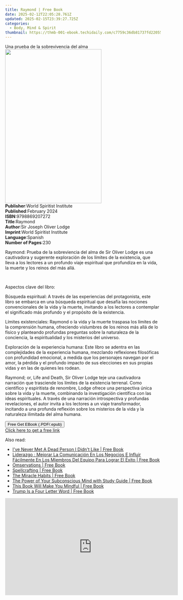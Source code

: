 ```yaml
---
title: Raymond | Free Book
date: 2025-02-12T22:05:28.761Z
updated: 2025-02-15T23:39:27.725Z
categories:
  - Body, Mind & Spirit
thumbnail: https://thmb-001-ebook.techidaily.com/c7759c36db81737fd220558cc9d1ed0277bb4b2c7212ad55fbee20663dab1e4a.jpg
---
```

<main id="book-container">
  <div class="flex flex-col">
    <div class="book-brief flex-1 py-6 px-4 sm:p-6 md:py-10 md:px-8">
      <!-- brief-->
      <div class="book-brief-main">Una prueba de la sobrevivencia del alma</div>
    </div>
    <div
      class="book-meta-info flex-1 grid gap-4 col-start-1 col-end-3 row-start-1 sm:mb-6 sm:grid-cols-4 lg:gap-6 lg:col-start-2 lg:row-end-6 lg:row-span-6 lg:mb-0"
    >
      <div
        class="book-meta-info-left place-content-center mt-4 p-4 text-sm leading-6 col-start-2 col-span-2 dark:text-slate-400"
      >
        <img
          class="w-full h-500 object-cover rounded-lg sm:h-255 sm:col-span-2 lg:col-span-full"
          src="https://img-001-ebook.techidaily.com/96e8de1edc0518c68a8c720f585d87e2d18d80a61ff95a1f256e9c4d1d6368cb.jpg"
          alt=""
          width="312"
          height="500"
        />
      </div>
      <div
        class="book-meta-info-right mt-2 col-start-1 row-start-2 col-span-3 self-center"
      >
        <!-- meta data  -->
        <div class="flex flex-col px-4 md:px-8">
          <div class="flex-1">
            <strong>Publisher</strong>:<span class="px-2"
              >World Spiritist Institute</span
            >
          </div>
          <div class="flex-1">
            <strong>Published</strong>:<span class="px-2">February 2024</span>
          </div>
          <div class="flex-1">
            <strong>ISBN</strong>:<span class="px-2">9798869207272</span>
          </div>
          <div class="flex-1">
            <strong>Title</strong>:<span class="px-2">Raymond</span>
          </div>
          <div class="flex-1">
            <strong>Author</strong>:<span class="px-2"
              >Sir Joseph Oliver Lodge</span
            >
          </div>
          <div class="flex-1">
            <strong>Imprint</strong>:<span class="px-2"
              >World Spiritist Institute</span
            >
          </div>
          <div class="flex-1">
            <strong>Language</strong>:<span class="px-2">Spanish</span>
          </div>
          <div class="flex-1">
            <strong>Number of Pages</strong>:<span class="px-2">230</span>
          </div>
        </div>
      </div>
    </div>
    <div class="book-description flex-1 py-6 px-4 sm:p-6 md:py-10 md:px-8">
      <div class="book-description-main">
        <div accordion-content="" id="description">
          <p>
            Raymond: Prueba de la sobreviencia del alma de Sir Oliver Lodge es
            una cautivadora y sugerente exploración de los límites de la
            existencia, que lleva a los lectores a un profundo viaje espiritual
            que profundiza en la vida, la muerte y los reinos del más allá.
          </p>
          <p><br /></p>
          <p>Aspectos clave del libro:</p>
          <p>
            Búsqueda espiritual: A través de las experiencias del protagonista,
            este libro se embarca en una búsqueda espiritual que desafía las
            nociones convencionales de la vida y la muerte, invitando a los
            lectores a contemplar el significado más profundo y el propósito de
            la existencia.
          </p>
          <p>
            Límites existenciales: Raymond o la vida y la muerte traspasa los
            límites de la comprensión humana, ofreciendo vislumbres de los
            reinos más allá de lo físico y planteando profundas preguntas sobre
            la naturaleza de la conciencia, la espiritualidad y los misterios
            del universo.
          </p>
          <p>
            Exploración de la experiencia humana: Este libro se adentra en las
            complejidades de la experiencia humana, mezclando reflexiones
            filosóficas con profundidad emocional, a medida que los personajes
            navegan por el amor, la pérdida y el profundo impacto de sus
            elecciones en sus propias vidas y en las de quienes les rodean.
          </p>
          <p>
            Raymond; or, Life and Death, Sir Oliver Lodge teje una cautivadora
            narración que trasciende los límites de la existencia terrenal. Como
            científico y espiritista de renombre, Lodge ofrece una perspectiva
            única sobre la vida y la muerte, combinando la investigación
            científica con las ideas espirituales. A través de una narración
            introspectiva y profundas revelaciones, el autor invita a los
            lectores a un viaje transformador, incitando a una profunda
            reflexión sobre los misterios de la vida y la naturaleza ilimitada
            del alma humana.
          </p>
        </div>
        <div class="accordion-fader"></div>
      </div>
    </div>
    <div class="book-excerpts flex-1 py-6 px-4 sm:p-6 md:py-10 md:px-8"></div>
    <div
      class="book-about-author flex-1 py-6 px-4 sm:p-6 md:py-10 md:px-8"
    ></div>
    <div class="book-free-get flex-1 py-6 px-4 sm:p-6 md:py-10 md:px-8">
      <button
        id="btn-free-get"
        class="bg-blue-500 hover:bg-blue-700 text-white font-bold py-2 px-4 rounded"
      >
        Free Get EBook (.PDF/.epub)
      </button>
      <div id="countdown-display" class="px-2 text-lg mt-2"></div>
      <a
        id="free-link"
        class="hidden bg-blue-500 hover:bg-blue-700 text-white font-bold py-2 px-4 rounded"
        href="https://www.ebooks.com/en-us/book/211241439/raymond/sir-joseph-oliver-lodge/"
        target="_blank"
        >Click here to get a free link</a
      >
    </div>
    <script>
      let countdownTime = 0;
      let countdownInterval = null;
      document
        .getElementById('btn-free-get')
        .addEventListener('click', startCountdown);
      function startCountdown() {
        countdownTime = new Date().getTime() + 60000 * 3;
        countdownInterval = setInterval(updateCountdown, 1000);
        document.getElementById('btn-free-get').disabled = true;
        document
          .getElementById('btn-free-get')
          .classList.add('bg-gray-500', 'cursor-not-allowed');
      }
      function updateCountdown() {
        let currentTime = new Date().getTime();
        let timeLeft = countdownTime - currentTime;
        let secondsLeft = Math.floor(timeLeft / 1000);
        document.getElementById('countdown-display').innerHTML =
          `Remaining time: ${secondsLeft} seconds.`;
        if (secondsLeft <= 0) {
          clearInterval(countdownInterval);
          document.getElementById('btn-free-get').classList.add('hidden');
          document.getElementById('free-link').classList.remove('hidden');
          document.getElementById('countdown-display').innerHTML = '';
        }
      }
    </script>
  </div>
</main>

<ins class="adsbygoogle"
      style="display:block"
      data-ad-client="ca-pub-7571918770474297"
      data-ad-slot="8358498916"
      data-ad-format="auto"
      data-full-width-responsive="true"></ins>
    

<span class="atpl-alsoreadstyle">Also read:</span>
<div><ul>
<li><a href="https://novels-ebooks.techidaily.com/209738494-9781785358692-ive-never-met-a-dead-person-i-didnt-like/"><u>I've Never Met A Dead Person I Didn't Like | Free Book</u></a></li>
<li><a href="https://novels-ebooks.techidaily.com/209739650-9781547574605-liderazgo-mejorar-la-comunicacion-en-los-negocios-e-influir-facilmente-en-los-miembros-del-equipo-para-lograr-el-exito/"><u>Liderazgo : Mejorar La Comunicación En Los Negocios E Influir Fácilmente En Los Miembros Del Equipo Para Lograr El Éxito | Free Book</u></a></li>
<li><a href="https://novels-ebooks.techidaily.com/209740259-9781925117882-omservations/"><u>Omservations | Free Book</u></a></li>
<li><a href="https://novels-ebooks.techidaily.com/209737952-9781507212653-spellcrafting/"><u>Spellcrafting | Free Book</u></a></li>
<li><a href="https://novels-ebooks.techidaily.com/209742300-9781722523244-the-miracle-habits/"><u>The Miracle Habits | Free Book</u></a></li>
<li><a href="https://novels-ebooks.techidaily.com/209742304-9781722522667-the-power-of-your-subconscious-mind-with-study-guide/"><u>The Power of Your Subconscious Mind with Study Guide | Free Book</u></a></li>
<li><a href="https://novels-ebooks.techidaily.com/209739504-9781848668072-this-book-will-make-you-mindful/"><u>This Book Will Make You Mindful | Free Book</u></a></li>
<li><a href="https://novels-ebooks.techidaily.com/209738784-9780895566225-trump-is-a-four-letter-word/"><u>Trump Is a Four Letter Word | Free Book</u></a></li>
</ul></div>

<!-- affiliate ads begin -->
<iframe width="560" height="315" src="https://www.youtube.com/embed/djPqRkskaBo?si=O6FEI-KVW0HwN417" title="YouTube video player" frameborder="0" allow="accelerometer; autoplay; clipboard-write; encrypted-media; gyroscope; picture-in-picture; web-share" referrerpolicy="strict-origin-when-cross-origin" allowfullscreen></iframe>
<!-- affiliate ads end -->

